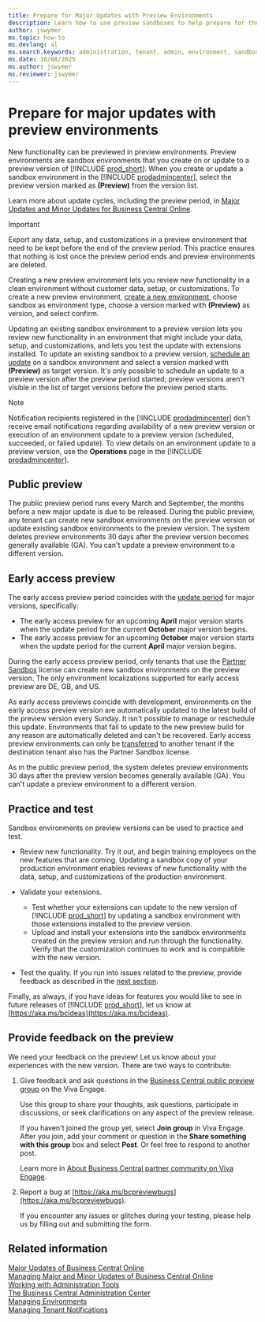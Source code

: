 ```yaml
---
title: Prepare for Major Updates with Preview Environments
description: Learn how to use preview sandboxes to help prepare for the next major update of Business Central online.
author: jswymer
ms.topic: how-to
ms.devlang: al
ms.search.keywords: administration, tenant, admin, environment, sandbox, update
ms.date: 10/08/2025
ms.author: jswymer
ms.reviewer: jswymer
---
```


# Prepare for major updates with preview environments

New functionality can be previewed in preview environments. Preview environments are sandbox environments that you create on or update to a preview version of [!INCLUDE [prod_short](../developer/includes/prod_short.md)]. When you create or update a sandbox environment in the [!INCLUDE [prodadmincenter](../developer/includes/prodadmincenter.md)], select the preview version marked as **(Preview)** from the version list.

Learn more about update cycles, including the preview period, in [Major Updates and Minor Updates for Business Central Online](update-rollout-timeline.md).

> [!IMPORTANT]
> Export any data, setup, and customizations in a preview environment that need to be kept before the end of the preview period. This practice ensures that nothing is lost once the preview period ends and preview environments are deleted.

Creating a new preview environment lets you review new functionality in a clean environment without customer data, setup, or customizations. To create a new preview environment, [create a new environment](tenant-admin-center-environments.md#create-a-new-environment), choose sandbox as environment type, choose a version marked with **(Preview)** as version, and select confirm.

Updating an existing sandbox environment to a preview version lets you review new functionality in an environment that might include your data, setup, and customizations, and lets you test the update with extensions installed. To update an existing sandbox to a preview version, [schedule an update](tenant-admin-center-update-management.md#schedule) on a sandbox environment and select a version marked with **(Preview)** as target version. It's only possible to schedule an update to a preview version after the preview period started; preview versions aren't visible in the list of target versions before the preview period starts.

> [!NOTE]
> Notification recipients registered in the [!INCLUDE [prodadmincenter](../developer/includes/prodadmincenter.md)] don't receive email notifications regarding availability of a new preview version or execution of an environment update to a preview version (scheduled, succeeded, or failed update). To view details on an environment update to a preview version, use the **Operations** page in the [!INCLUDE [prodadmincenter](../developer/includes/prodadmincenter.md)].

## Public preview

The public preview period runs every March and September, the months before a new major update is due to be released. During the public preview, any tenant can create new sandbox environments on the preview version or update existing sandbox environments to the preview version. The system deletes preview environments 30 days after the preview version becomes generally available (GA). You can't update a preview environment to a different version.

## Early access preview

The early access preview period coincides with the [update period](update-rollout-timeline.md#update-period) for major versions, specifically:

- The early access preview for an upcoming **April** major version starts when the update period for the current **October** major version begins.
- The early access preview for an upcoming **October** major version starts when the update period for the current **April** major version begins.

During the early access preview period, only tenants that use the [Partner Sandbox](environment-types.md#partnersandbox) license can create new sandbox environments on the preview version. The only environment localizations supported for early access preview are DE, GB, and US.

As early access previews coincide with development, environments on the early access preview version are automatically updated to the latest build of the preview version every Sunday. It isn't possible to manage or reschedule this update. Environments that fail to update to the new preview build for any reason are automatically deleted and can't be recovered. Early access preview environments can only be [transferred](tenant-admin-center-environments-move.md) to another tenant if the destination tenant also has the Partner Sandbox license.

As in the public preview period, the system deletes preview environments 30 days after the preview version becomes generally available (GA). You can't update a preview environment to a different version.

## Practice and test

Sandbox environments on preview versions can be used to practice and test.

- Review new functionality. Try it out, and begin training employees on the new features that are coming. Updating a sandbox copy of your production environment enables reviews of new functionality with the data, setup, and customizations of the production environment.
- Validate your extensions.

  - Test whether your extensions can update to the new version of [!INCLUDE [prod_short](../developer/includes/prod_short.md)] by updating a sandbox environment with those extensions installed to the preview version.
  - Upload and install your extensions into the sandbox environments created on the preview version and run through the functionality. Verify that the customization continues to work and is compatible with the new version.
- Test the quality. If you run into issues related to the preview, provide feedback as described in the [next section](#provide-feedback-on-the-preview).

Finally, as always, if you have ideas for features you would like to see in future releases of [!INCLUDE [prod_short](../developer/includes/prod_short.md)], let us know at [https://aka.ms/bcideas](https://aka.ms/bcideas).

## Provide feedback on the preview

We need your feedback on the preview! Let us know about your experiences with the new version. There are two ways to contribute:

1. Give feedback and ask questions in the [Business Central public preview group](https://aka.ms/BCPublicPreviewGroup) on the Viva Engage.

   Use this group to share your thoughts, ask questions, participate in discussions, or seek clarifications on any aspect of the preview release.

   If you haven't joined the group yet, select **Join group** in Viva Engage. After you join, add your comment or question in the **Share something with this group** box and select **Post**. Or feel free to respond to another post.

   Learn more in [About Business Central partner community on Viva Engage](../join-viva-engage.md).

1. Report a bug at [https://aka.ms/bcpreviewbugs](https://aka.ms/bcpreviewbugs).

   If you encounter any issues or glitches during your testing, please help us by filling out and submitting the form.

## Related information

[Major Updates of Business Central Online](update-rollout-timeline.md)  
[Managing Major and Minor Updates of Business Central Online](tenant-admin-center-update-management.md)  
[Working with Administration Tools](administration.md)  
[The Business Central Administration Center](tenant-admin-center.md)  
[Managing Environments](tenant-admin-center-environments.md)  
[Managing Tenant Notifications](tenant-admin-center-notifications.md)  
